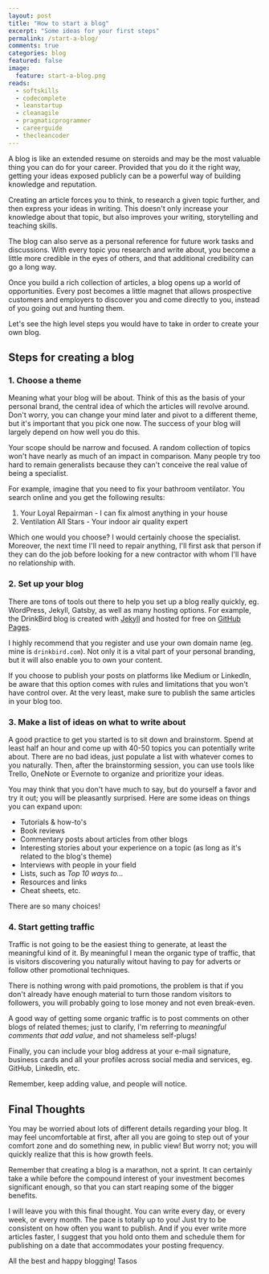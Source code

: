 ```yaml
---
layout: post
title: "How to start a blog"
excerpt: "Some ideas for your first steps"
permalink: /start-a-blog/
comments: true
categories: blog
featured: false
image:
  feature: start-a-blog.png
reads:
  - softskills
  - codecomplete
  - leanstartup
  - cleanagile
  - pragmaticprogrammer
  - careerguide
  - thecleancoder
---
```


A blog is like an extended resume on steroids and may be the most valuable thing you can do for your career. Provided that you do it the right way, getting your ideas exposed publicly can be a powerful way of building knowledge and reputation.

Creating an article forces you to think, to research a given topic further, and then express your ideas in writing. This doesn't only increase your knowledge about that topic, but also improves your writing, storytelling and teaching skills.

The blog can also serve as a personal reference for future work tasks and discussions. With every topic you research and write about, you become a little more credible in the eyes of others, and that additional credibility can go a long way.

Once you build a rich collection of articles, a blog opens up a world of opportunities. Every post becomes a little magnet that allows prospective customers and employers to discover you and come directly to you, instead of you going out and hunting them.

Let's see the high level steps you would have to take in order to create your own blog.

## Steps for creating a blog

### 1. Choose a theme

Meaning what your blog will be about. Think of this as the basis of your personal brand, the central idea of which the articles will revolve around. Don't worry, you can change your mind later and pivot to a different theme, but it's important that you pick one now. The success of your blog will largely depend on how well you do this.

Your scope should be narrow and focused. A random collection of topics won't have nearly as much of an impact in comparison. Many people try too hard to remain generalists because they can't conceive the real value of being a specialist.

For example, imagine that you need to fix your bathroom ventilator. You search online and you get the following results:

1. Your Loyal Repairman - I can fix almost anything in your house
1. Ventilation All Stars - Your indoor air quality expert

Which one would you choose? I would certainly choose the specialist. Moreover, the next time I'll need to repair anything, I'll first ask that person if they can do the job before looking for a new contractor with whom I'll have no relationship with.

### 2. Set up your blog

There are tons of tools out there to help you set up a blog really quickly, eg. WordPress, Jekyll, Gatsby, as well as many hosting options. For example, the DrinkBird blog is created with [Jekyll](https://jekyllrb.com/) and hosted for free on [GitHub Pages](https://pages.github.com/).

I highly recommend that you register and use your own domain name (eg. mine is `drinkbird.com`). Not only it is a vital part of your personal branding, but it will also enable you to own your content.

If you choose to publish your posts on platforms like Medium or LinkedIn, be aware that this option comes with rules and limitations that you won't have control over. At the very least, make sure to publish the same articles in your blog too.

### 3. Make a list of ideas on what to write about

A good practice to get you started is to sit down and brainstorm. Spend at least half an hour and come up with 40-50 topics you can potentially write about. There are no bad ideas, just populate a list with whatever comes to you naturally. Then, after the brainstorming session, you can use tools like Trello, OneNote or Evernote to organize and prioritize your ideas.

You may think that you don't have much to say, but do yourself a favor and try it out; you will be pleasantly surprised. Here are some ideas on things you can expand upon:

* Tutorials & how-to's
* Book reviews
* Commentary posts about articles from other blogs
* Interesting stories about your experience on a topic (as long as it's related to the blog's theme)
* Interviews with people in your field
* Lists, such as *Top 10 ways to...*
* Resources and links
* Cheat sheets, etc.

There are so many choices!

### 4. Start getting traffic

Traffic is not going to be the easiest thing to generate, at least the meaningful kind of it. By meaningful I mean the organic type of traffic, that is visitors discovering you naturally witout having to pay for adverts or follow other promotional techniques.

There is nothing wrong with paid promotions, the problem is that if you don't already have enough material to turn those random visitors to followers, you will probably going to lose money and not even break-even.

A good way of getting some organic traffic is to post comments on other blogs of related themes; just to clarify, I'm referring to *meaningful comments that add value*, and not shameless self-plugs!

Finally, you can include your blog address at your e-mail signature, business cards and all your profiles across social media and services, eg. GitHub, LinkedIn, etc.

Remember, keep adding value, and people will notice.

## Final Thoughts

You may be worried about lots of different details regarding your blog. It may feel uncomfortable at first, after all you are going to step out of your comfort zone and do something new, in public view! But worry not; you will quickly realize that this is how growth feels.

Remember that creating a blog is a marathon, not a sprint. It can certainly take a while before the compound interest of your investment becomes significant enough, so that you can start reaping some of the bigger benefits.

I will leave you with this final thought. You can write every day, or every week, or every month. The pace is totally up to you! Just try to be consistent on how often you want to publish. And if you ever write more articles faster, I suggest that you hold onto them and schedule them for publishing on a date that accommodates your posting frequency.

All the best and happy blogging!
Tasos